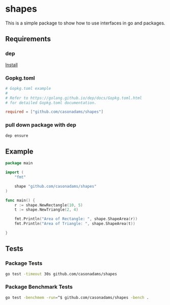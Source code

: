 # shapes

This is a simple package to show how to use interfaces in go and packages.

## Requirements
### dep
[Install](https://golang.github.io/dep/docs/installation.html)

### Gopkg.toml
```toml
# Gopkg.toml example
#
# Refer to https://golang.github.io/dep/docs/Gopkg.toml.html
# for detailed Gopkg.toml documentation.

required = ["github.com/casonadams/shapes"]
```

### pull down package with dep
```bash
dep ensure
```

## Example
```go
package main

import (
	"fmt"

	shape "github.com/casonadams/shapes"
)

func main() {
	r := shape.NewRectangle(10, 5)
	t := shape.NewTriangle(2, 4)

	fmt.Println("Area of Rectangle: ", shape.ShapeArea(r))
	fmt.Println("Area of Triangle: ", shape.ShapeArea(t))

}
```

## Tests
### Package Tests
```bash
go test -timeout 30s github.com/casonadams/shapes
```

### Package Benchmark Tests
```bash
go test -benchmem -run=^$ github.com/casonadams/shapes -bench .
```
